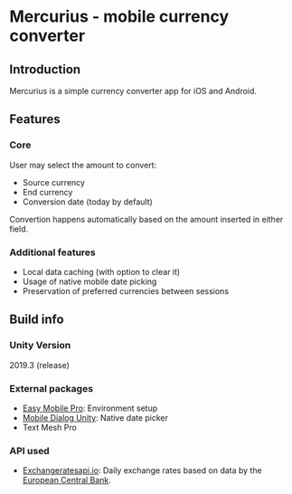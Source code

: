 # Mercurius - mobile currency converter
## Introduction
Mercurius is a simple currency converter app for iOS and Android.

## Features
### Core
User may select the amount to convert:
* Source currency
* End currency
* Conversion date (today by default)

Convertion happens automatically based on the amount inserted in either field.

### Additional features
* Local data caching (with option to clear it)
* Usage of native mobile date picking
* Preservation of preferred currencies between sessions

## Build info
### Unity Version
2019.3 (release)

### External packages
* [Easy Mobile Pro](https://assetstore.unity.com/packages/tools/integration/easy-mobile-pro-75476): Environment setup
* [Mobile Dialog Unity](https://unitylist.com/p/dp9/Mobile-Dialog-Unity): Native date picker
* Text Mesh Pro

### API used
* [Exchangeratesapi.io](https://exchangeratesapi.io/): Daily exchange rates based on data by the [European Central Bank](https://www.ecb.europa.eu/stats/policy_and_exchange_rates/euro_reference_exchange_rates/html/index.en.html).